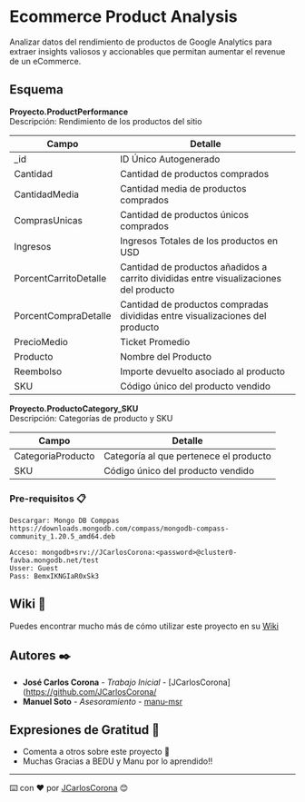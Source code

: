 # Ecommerce Product Analysis

Analizar datos del rendimiento de productos de Google Analytics para extraer insights valiosos y accionables que permitan aumentar el revenue de un eCommerce.  

## Esquema  

**Proyecto.ProductPerformance**  
Descripción: Rendimiento de los productos del sitio

| Campo | Detalle |
| ------------- | ------------- |
| _id  | ID Único Autogenerado |
| Cantidad  | Cantidad de productos comprados |
| CantidadMedia | Cantidad media de productos comprados |
| ComprasUnicas | Cantidad de productos únicos comprados |
| Ingresos | Ingresos Totales de los productos en USD |
| PorcentCarritoDetalle | Cantidad de productos añadidos a carrito divididas entre visualizaciones del producto |
| PorcentCompraDetalle | Cantidad de productos compradas divididas entre visualizaciones del producto |
| PrecioMedio | Ticket Promedio |
| Producto | Nombre del Producto |
| Reembolso | Importe devuelto asociado al producto |
| SKU | Código único del producto vendido |

**Proyecto.ProductoCategory_SKU**  
Descripción: Categorías de producto y SKU

| Campo | Detalle |
| ------------- | ------------- |
| CategoriaProducto | Categoría al que pertenece el producto |
| SKU | Código único del producto vendido |


### Pre-requisitos 📋

```
Descargar: Mongo DB Comppas
https://downloads.mongodb.com/compass/mongodb-compass-community_1.20.5_amd64.deb

Acceso: mongodb+srv://JCarlosCorona:<password>@cluster0-favba.mongodb.net/test
Usser: Guest
Pass: BemxIKNGIaR0xSk3
```

## Wiki 📖

Puedes encontrar mucho más de cómo utilizar este proyecto en su [Wiki](https://github.com/tu/proyecto/wiki)


## Autores ✒️

* **José Carlos Corona** - *Trabajo Inicial* - [JCarlosCorona](https://github.com/JCarlosCorona/
* **Manuel Soto** - *Asesoramiento* - [manu-msr](https://github.com/manu-msr)


## Expresiones de Gratitud 🎁

* Comenta a otros sobre este proyecto 📢
* Muchas Gracias a BEDU y Manu por lo aprendido!!



---
⌨️ con ❤️ por [JCarlosCorona](https://github.com/JCarlosCorona/) 😊